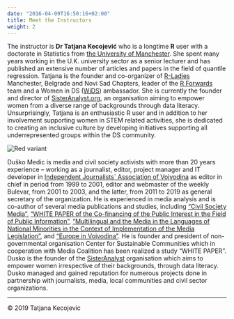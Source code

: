 ```yaml
---
date: "2016-04-09T16:50:16+02:00"
title: Meet the Instructors
weight: 2
---
```


The instructor is **Dr Tatjana Kecojević** who is a longtime **R** user with a doctorate in Statistics from [the University of Manchester](https://www.manchester.ac.uk/). She spent many years working in the U.K. university sector as a senior lecturer and has published an extensive number of articles and papers in the field of quantile regression. Tatjana is the founder and co-organizer of [R-Ladies](https://rladies.org) Manchester, Belgrade and Novi Sad Chapters, leader of the [R Forwards](https://forwards.github.io) team and a Women in DS ([WiDS](https://www.widsconference.org)) ambassador. She is currently the founder and director of [SisterAnalyst.org](https://sisteranalyst.org), an organisation aiming to empower women from a diverse range of backgrounds through data literacy. Unsurprisingly, Tatjana is an enthusiastic R user and in addition to her involvement supporting women in STEM related activities, she is dedicated to creating an inclusive culture by developing initiatives supporting all underrepresented groups within the DS community.   

![Red variant](/general/Instructor/images/IMG_0232.jpg?width=40pc)

Duško Medic is media and civil society activists with more than 20 years experience –  working as a journalist, editor, project manager and IT developer in [Independent Journalists` Association of Vojvodina](http://www.ndnv.org) as editor in chief in period from 1999 to 2001, editor and webmaster of the weekly Bulevar, from 2001 to 2003, and the latter, from 2011 to 2019 as general secretary of the organization. He is experienced in media analysis and is co-author of several media publications and studies, including [“Civil Society Media”](http://www.ndnv.org/wp-content/uploads/2018/06/MedijiCivilnogDrustva-NDNV-Drugo-dopunjeno-izdanje.pdf), [“WHITE PAPER of the Co-financing of the Public Interest in the Field of Public Information”](http://www.ndnv.org/wp-content/uploads/2016/06/BelaKnjigaWEB.pdf), [“Multilingual and the Media in the Languages of National Minorities in the Context of Implementation of the Media Legislation”](http://www.ndnv.org/wp-content/uploads/2016/04/PRILOG-1-TABELA-FINAL.pdf), and [“Europe in Vojvodina”](http://www.ndnv.org/wp-content/uploads/2015/07/Evropa_u_VOJVODINI2.pdf). He is founder and president of non-governmental organisation Center for Sustainable Communities which in cooperation with Media Coalition has been realized a study “WHITE PAPER”. Dusko is the founder of the [SisterAnalyst](https://sisteranalyst.org) organisation which aims to empower women irrespective of their backgrounds, through data literacy. Dusko managed and gained reputation for numerous projects done in partnership with journalists, media, local communities and civil sector organizations. 

-----------------------------
© 2019 Tatjana Kecojevic